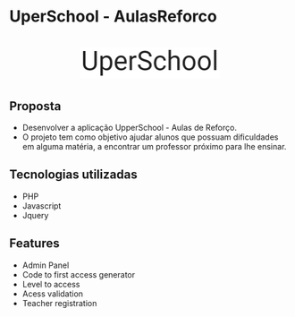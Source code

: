 # UperSchool - AulasReforco

<h1 align="center">
    <img alt="UperSchool" title="#UperSchool" src="img/logo.png" width="250px" />
</h1>

## Proposta
* Desenvolver a aplicação UpperSchool - Aulas de Reforço.
* O projeto tem como objetivo ajudar alunos que possuam dificuldades em alguma matéria, a encontrar um professor próximo para lhe ensinar.

## Tecnologias utilizadas
* PHP
* Javascript
* Jquery

## Features
* Admin Panel
* Code to first access generator
* Level to access
* Acess validation
* Teacher registration